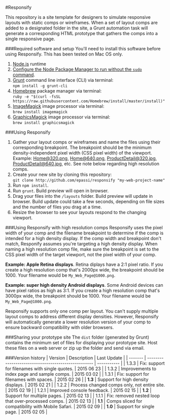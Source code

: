 #Responsify

This repository is a site template for designers to simulate responsive layouts with static comps or wireframes. When a set of layout comps are added to a designated folder in the site, a Grunt automation task will generate a corresponding HTML prototype that gathers the comps into a single responsive page.

###Required software and setup
You'll need to install this software before using Responsify. This has been tested on Mac OS only. 

1. [Node.js](http://http://nodejs.org/) runtime
2. [Configure the Node Package Manager to run without the `sudo` command](http://competa.com/blog/2014/12/how-to-run-npm-without-sudo/).
3. [Grunt](http://gruntjs.com/) command line interface (CLI) via terminal:  
`npm install -g grunt-cli`
4. [Homebrew](http://brew.sh/) package manager via terminal:  
`ruby -e "$(curl -fsSL https://raw.githubusercontent.com/Homebrew/install/master/install)"`
5. [ImageMagick](http://www.imagemagick.org/) image processor via terminal:  
`brew install imagemagick`
6. [GraphicsMagick](http://www.graphicsmagick.org/) image processor via terminal:  
`brew install graphicsmagick`

###Using Responsify
1. Gather your layout comps or wireframes and name the files using their corresponding breakpoint. The breakpoint should be the minimum density-independent pixel width (CSS pixel width) of the viewport. Example: Home@320.png, Home@640.png, ProductDetail@320.jpg, ProductDetail@640.jpg, etc. See note below regarding high resolution comps.
2. Create your new site by cloning this repository:  
`git clone http://github.com/epassi/responsify "my-web-project-name"`
3. Run `npm install`.
4. Run `grunt`. Build preview will open in browser.
5. Drag your files into the `/layouts` folder. Build preview will update in browser. Build update could take a few seconds, depending on file sizes and the number of files you drag at a time.
6. Resize the browser to see your layouts respond to the changing viewport.

###Using Responsify with high resolution comps
Responsify uses the pixel width of your comp and the filename breakpoint to determine if the comp is intended for a high density display. If the comp width and breakpoint don't match, Responify assumes you're targeting a high density display. When naming a high resolution comp file, make sure the breakpoint is set to the CSS pixel width of the target viewport, not the pixel width of your comp.

**Example: Apple Retina displays**. Retina diplays have a 2:1 pixel ratio. If you create a high resolution comp that's 2000px wide, the breakpoint should be 1000. Your filename would be `My_Web_Page@1000.png`. 

**Example: super high density Android displays**. Some Android devices can have pixel ratios as high as 3:1. If you create a high resolution comp that's 3000px wide, the breakpoint should be 1000. Your filename would be `My_Web_Page@1000.png`.

Responsify supports only one comp per layout. You can't supply multiple layout comps to address different display densities. However, Responsify will automatically generate a lower resolution version of your comp to ensure backward compatibility with older browsers.

###Sharing your prototype site
The `dist` folder (generated by Grunt) contains the minimum set of files for displaying your prototype site. Host these files on a web server or zip up the folder and send via email.

###Version history
| Version | Description                                         | Last Update |
| ------- | --------------------------------------------------- | ----------- |
| 1.3.3   | Fix: support for filenames with single quotes.      | 2015 06 23  |
| 1.3.2   | Improvements to index page and sample comps.        | 2015 03 02  |
| 1.3.1   | Fix: support for filenames with spaces.             | 2015 02 26  |
| **1.3** | Support for high density displays.                  | 2015 02 21  |
| 1.2.2   | Process changed comps only, not entire site.        | 2015 02 19  |
| 1.2.1   | Improved console feedback.                          | 2015 02 15  |
| **1.2** | Support for multiple pages.                         | 2015 02 13  |
| 1.1.1   | Fix: removed nested loop that over-processed comps. | 2015 02 13  |
| **1.1** | Comps sliced for compatibility with Mobile Safari.  | 2015 02 09  |
| **1.0** | Support for single page.                            | 2015 02 05  |
